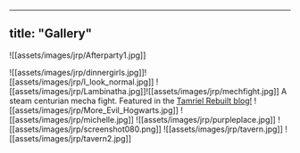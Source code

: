 



---
title: "Gallery"
---

![[assets/images/jrp/Afterparty1.jpg]]

![[assets/images/jrp/dinnergirls.jpg]]![[assets/images/jrp/I_look_normal.jpg]]
![[assets/images/jrp/Lambinatha.jpg]]![[assets/images/jrp/mechfight.jpg]]
A steam centurian mecha fight. Featured in the [Tamriel Rebuilt blog!](https://www.tamriel-rebuilt.org/content/changing-times)
![[assets/images/jrp/More_Evil_Hogwarts.jpg]]
![[assets/images/jrp/michelle.jpg]]
![[assets/images/jrp/purpleplace.jpg]]
![[assets/images/jrp/screenshot080.png]]
![[assets/images/jrp/tavern.jpg]]
![[assets/images/jrp/tavern2.jpg]]